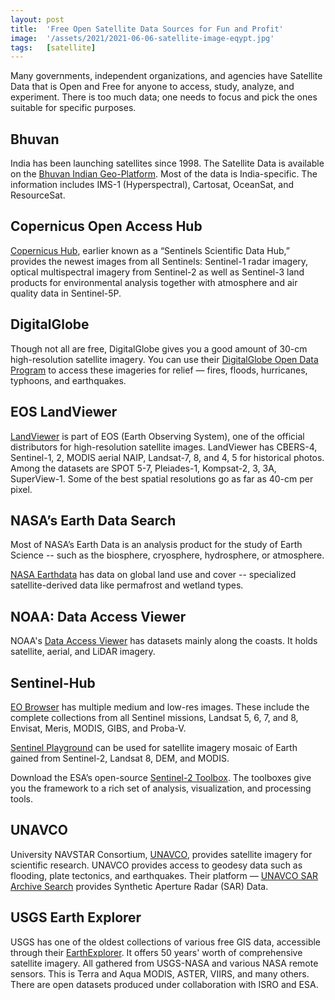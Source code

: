 ```yaml
---
layout: post
title:  'Free Open Satellite Data Sources for Fun and Profit'
image:  '/assets/2021/2021-06-06-satellite-image-eqypt.jpg'
tags:   [satellite]
---
```


Many governments, independent organizations, and agencies have Satellite Data that is Open and Free for anyone to access, study, analyze, and experiment. There is too much data; one needs to focus and pick the ones suitable for specific purposes.

## Bhuvan

India has been launching satellites since 1998. The Satellite Data is available on the [Bhuvan Indian Geo-Platform](https://bhuvan.nrsc.gov.in/). Most of the data is India-specific. The information includes IMS-1 (Hyperspectral), Cartosat, OceanSat, and ResourceSat.

## Copernicus Open Access Hub

[Copernicus Hub](https://scihub.copernicus.eu), earlier known as a “Sentinels Scientific Data Hub,” provides the newest images from all Sentinels: Sentinel-1 radar imagery, optical multispectral imagery from Sentinel-2 as well as Sentinel-3 land products for environmental analysis together with atmosphere and air quality data in Sentinel-5P.

## DigitalGlobe

Though not all are free, DigitalGlobe gives you a good amount of 30-cm high-resolution satellite imagery. You can use their [DigitalGlobe Open Data Program](https://www.maxar.com/open-data) to access these imageries for relief — fires, floods, hurricanes, typhoons, and earthquakes.

## EOS LandViewer

[LandViewer](https://eos.com/landviewer) is part of EOS (Earth Observing System), one of the official distributors for high-resolution satellite images. LandViewer has CBERS-4, Sentinel-1, 2, MODIS aerial NAIP, Landsat-7, 8, and 4, 5 for historical photos. Among the datasets are SPOT 5-7, Pleiades-1, Kompsat-2, 3, 3A, SuperView-1. Some of the best spatial resolutions go as far as 40-cm per pixel.

## NASA’s Earth Data Search

Most of NASA’s Earth Data is an analysis product for the study of Earth Science -- such as the biosphere, cryosphere, hydrosphere, or atmosphere.

[NASA Earthdata](https://search.earthdata.nasa.gov/search) has data on global land use and cover -- specialized satellite-derived data like permafrost and wetland types.

## NOAA: Data Access Viewer

NOAA's [Data Access Viewer](https://coast.noaa.gov/dataviewer/) has datasets mainly along the coasts. It holds satellite, aerial, and LiDAR imagery.

## Sentinel-Hub

[EO Browser](https://www.sentinel-hub.com/explore/eobrowser/) has multiple medium and low-res images. These include the complete collections from all Sentinel missions, Landsat 5, 6, 7, and 8, Envisat, Meris, MODIS, GIBS, and Proba-V.

[Sentinel Playground](https://apps.sentinel-hub.com/sentinel-playground/) can be used for satellite imagery mosaic of Earth gained from Sentinel-2, Landsat 8, DEM, and MODIS.

Download the ESA’s open-source [Sentinel-2 Toolbox](http://step.esa.int/main/download/). The toolboxes give you the framework to a rich set of analysis, visualization, and processing tools.

## UNAVCO

University NAVSTAR Consortium, [UNAVCO](https://www.unavco.org), provides satellite imagery for scientific research. UNAVCO provides access to geodesy data such as flooding, plate tectonics, and earthquakes. Their platform — [UNAVCO SAR Archive Search](https://www.unavco.org/data/sar/sar.html) provides Synthetic Aperture Radar (SAR) Data.

## USGS Earth Explorer

USGS has one of the oldest collections of various free GIS data, accessible through their [EarthExplorer](https://earthexplorer.usgs.gov). It offers 50 years' worth of comprehensive satellite imagery. All gathered from USGS-NASA and various NASA remote sensors. This is Terra and Aqua MODIS, ASTER, VIIRS, and many others. There are open datasets produced under collaboration with ISRO and ESA.
